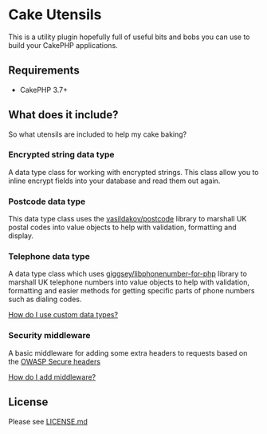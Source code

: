 # Cake Utensils
This is a utility plugin hopefully full of useful bits and bobs you can use to build your CakePHP applications.

## Requirements
* CakePHP 3.7+

## What does it include?
So what utensils are included to help my cake baking?

### Encrypted string data type
A data type class for working with encrypted strings. This class allow you to inline encrypt fields into your database 
and read them out again.

### Postcode data type
This data type class uses the [vasildakov/postcode](https://github.com/vasildakov/postcode) library to marshall UK 
postal codes into value objects to help with validation, formatting and display.

### Telephone data type
A data type class which uses [giggsey/libphonenumber-for-php](https://github.com/giggsey/libphonenumber-for-php) library 
to marshall UK telephone numbers into value objects to help with validation, formatting and easier methods for getting 
specific parts of phone numbers such as dialing codes.

[How do I use custom data types?](https://book.cakephp.org/3.0/en/orm/database-basics.html#adding-custom-types)

### Security middleware
A basic middleware for adding some extra headers to requests based on the [OWASP Secure headers](https://www.owasp.org/index.php/OWASP_Secure_Headers_Project#tab=Headers)

[How do I add middleware?](https://book.cakephp.org/3.0/en/controllers/middleware.html#adding-middleware-from-plugins)

## License
Please see [LICENSE.md](LICENSE.md)

